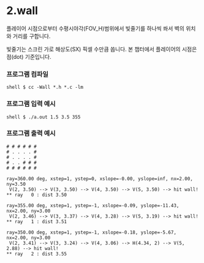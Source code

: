 # 2.wall
플레이어 시점으로부터 수평시야각(FOV_H)범위에서 빛줄기를 하나씩 쏴서 벽의 위치와 거리를 구합니다.

빛줄기는 스크린 가로 해상도(SX) 픽셀 수만큼 쏩니다. 본 챕터에서 플레이어의 시점은 점(dot) 기준입니다.

### 프로그램 컴파일
```
shell $ cc -Wall *.h *.c -lm
```

### 프로그램 입력 예시
```
shell $ ./a.out 1.5 3.5 355
```

### 프로그램 출력 예시
```
# # # # # # 
# . . . . # 
# . . . . # 
# . . # # # 
# # # # # # 

ray=360.00 deg, xstep=1, ystep=0, xslope=-0.00, yslope=inf, nx=2.00, ny=3.50
 V(2, 3.50) --> V(3, 3.50) --> V(4, 3.50) --> V(5, 3.50) --> hit wall!
** ray   0 : dist 3.50

ray=355.00 deg, xstep=1, ystep=-1, xslope=-0.09, yslope=-11.43, nx=2.00, ny=3.00
 V(2, 3.46) --> V(3, 3.37) --> V(4, 3.28) --> V(5, 3.19) --> hit wall!
** ray   1 : dist 3.51

ray=350.00 deg, xstep=1, ystep=-1, xslope=-0.18, yslope=-5.67, nx=2.00, ny=3.00
 V(2, 3.41) --> V(3, 3.24) --> V(4, 3.06) --> H(4.34, 2) --> V(5, 2.88) --> hit wall!
** ray   2 : dist 3.55
```